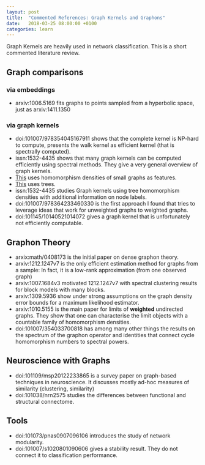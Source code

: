 ```yaml
---
layout: post
title:  "Commented References: Graph Kernels and Graphons"
date:   2018-03-25 08:00:00 +0100
categories: learn
---
```

Graph Kernels are heavily used in network classification. This is a short commented literature review.
<!--more-->
## Graph comparisons
### via embeddings
 - arxiv:1006.5169 fits graphs to points sampled from a hyperbolic space, just as arxiv:1411.1350

### via graph kernels
 - doi:101007/978354045167911 shows that the complete kernel is NP-hard to compute, presents the walk kernel as efficient kernel (that is spectrally computed).
 - issn:1532-4435 shows that many graph kernels can be computed efficiently using spectral methods. They give a very general overview of graph kernels.
 - [This](http://proceedings.mlr.press/v5/shervashidze09a.html) uses homomorphism densities of small graphs as features. 
 - [This](http://papers.nips.cc/paper/3813-fast-subtree-kernels-on-graphs.pdf) uses trees. 
 - issn:1532-4435 studies Graph kernels using tree homomorphism densities with additional information on node labels.
 - doi:101007/978364233460330 is the first approach I found that tries to leverage ideas that work for unweighted graphs to weighted graphs. 
 - doi:101145/10140521014072 gives a graph kernel that is unfortunately not efficiently computable.

## Graphon Theory
 - arxix:math/0408173 is the initial paper on dense graphon theory.
 - arxiv:1212.1247v7 is the only efficient estimation method for graphs from a sample: In fact, it is a low-rank approximation (from one observed graph)
 - arxiv:1007.1684v3 motivated 1212.1247v7 with spectral clustering results for block models with many blocks.
 - arxiv:1309.5936 show under strong assumptions on the graph density error bounds for a maximum likelihood estimator.
 - arxiv:1010.5155 is the main paper for limits of **weighted** undirected graphs. They show that one can characterise the limit objects with a countable family of homomorphism densities.
 - doi:101007/354033700818 has among many other things the results on the spectrum of the graphon operator and identities that connect cycle homomorphism numbers to spectral powers.

## Neuroscience with Graphs
 - doi:101109/msp20122233865 is a survey paper on graph-based techniques in neuroscience. It discusses mostly ad-hoc measures of similarity (clustering, similarity)
 - doi:101038/nrn2575 studies the differences between functional and structural connectome. 

## Tools
 - doi:101073/pnas0907096106 introduces the study of network modularity.
 - doi:101007/s1020801090606 gives a stability result. They do not connect it to classification performance.